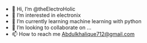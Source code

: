 - 👋 Hi, I’m @theElectroHolic
- 👀 I’m interested in electronix
- 🌱 I’m currently learning machine learning with python 
- 💞️ I’m looking to collaborate on ...
- 📫 How to reach me Abdulkhalique712@gmail.com

<!---
theElectroHolic/theElectroHolic is a ✨ special ✨ repository because its `README.md` (this file) appears on your GitHub profile.
You can click the Preview link to take a look at your changes.
--->
